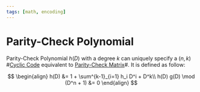 ```yaml
---
tags: [math, encoding]
---
```


# Parity-Check Polynomial

Parity-Check Polynomial $h(D)$ with a degree $k$ can uniquely specify a $(n, k)$
#[Cyclic Code](202212192231.md) equivalent to [Parity-Check Matrix](202212201918.md)#.
It is defined as follow:

$$
\begin{align}
h(D) &= 1 + \sum^{k-1}_{i=1} h_i D^i + D^k\\
h(D) g(D) \mod (D^n + 1) &= 0
\end{align}
$$
